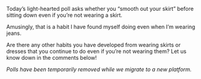 Today’s light-hearted poll asks whether you “smooth out your skirt” before sitting down even if you’re not wearing a skirt.

Amusingly, that is a habit I have found myself doing even when I’m wearing jeans.

Are there any other habits you have developed from wearing skirts or dresses that you continue to do even if you’re not wearing them? Let us know down in the comments below!

*Polls have been temporarily removed while we migrate to a new platform.*